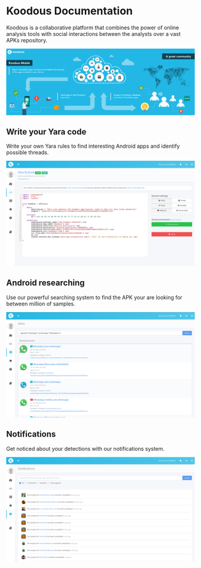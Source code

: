 # Koodous Documentation

Koodous is a collaborative platform that combines the power of online analysis tools with social interactions between the analysts over a vast APKs repository.

![Koodous Diagram](img/koodous-diagram.png)

## Write your Yara code

Write your own Yara rules to find interesting Android apps and identify possible threads.

![Koodous Yara](img/koodous-yara.png)

## Android researching

Use our powerful searching system to find the APK your are looking for between million of samples.

![Koodous Apks](img/koodous-apks.png)

## Notifications

Get noticed about your detections with our notifications system.

![Koodous Notifications](img/koodous-notifications.png)